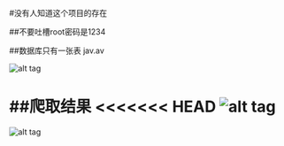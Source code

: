 #没有人知道这个项目的存在

##不要吐槽root密码是1234

##数据库只有一张表
jav.av

![alt tag](https://github.com/yanshuicc/no-body-konws-this-project/blob/master/spider/image/table.png?raw=true)

##爬取结果
<<<<<<< HEAD
![alt tag](https://github.com/yanshuicc/no-body-konws-this-project/blob/master/spider/image/result.png?raw=true)
=======
![alt tag](https://github.com/yanshuicc/no-body-konws-this-project/image/result.png)
